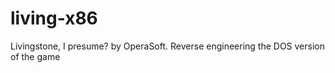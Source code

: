 # living-x86

Livingstone, I presume? by OperaSoft. Reverse engineering the DOS version of the game
